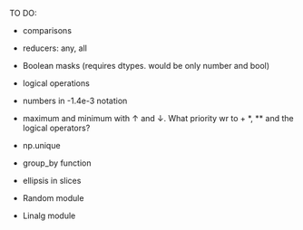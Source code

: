 


TO DO:

- comparisons
- reducers: any, all
- Boolean masks (requires dtypes. would be only number and bool)
- logical operations
- numbers in -1.4e-3 notation
- maximum and minimum with ↑ and ↓. What priority wr to + *, ** and the logical operators?
- np.unique
- group_by function
- ellipsis in slices


- Random module
- Linalg module



